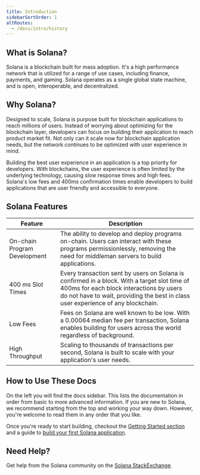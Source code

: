 ```yaml
---
title: Introduction
sidebarSortOrder: 1
altRoutes:
  - /docs/intro/history
---
```


## What is Solana?

Solana is a blockchain built for mass adoption. It's a high performance network
that is utilized for a range of use cases, including finance, payments, and
gaming. Solana operates as a single global state machine, and is open,
interoperable, and decentralized.

## Why Solana?

Designed to scale, Solana is purpose built for blockchain applications to reach
millions of users. Instead of worrying about optimizing for the blockchain
layer, developers can focus on building their application to reach product
market fit. Not only can it scale now for blockchain application needs, but the
network continues to be optimized with user experience in mind.

Building the best user experience in an application is a top priority for
developers. With blockchains, the user experience is often limited by the
underlying technology, causing slow response times and high fees. Solana's low fees
and 400ms confirmation times enable developers to build applications that are
user friendly and accessible to everyone.

## Solana Features

| Feature                      | Description                                                                                                                                                                                                                  |
| ---------------------------- | ---------------------------------------------------------------------------------------------------------------------------------------------------------------------------------------------------------------------------- |
| On-chain Program Development | The ability to develop and deploy programs on-chain. Users can interact with these programs permissionlessly, removing the need for middleman servers to build applications.                                           |
| 400 ms Slot Times            | Every transaction sent by users on Solana is confirmed in a block. With a target slot time of 400ms for each block interactions by users do not have to wait, providing the best in class user experience of any blockchain. |
| Low Fees                     | Fees on Solana are well known to be low. With a 0.00064 median fee per transaction, Solana enables building for users across the world regardless of background.                                                             |
| High Throughput              | Scaling to thousands of transactions per second, Solana is built to scale with your application's user needs.                                                                                                                |

## How to Use These Docs

On the left you will find the docs sidebar. This lists the documentation in
order from basic to more advanced information. If you are new to Solana, we
recommend starting from the top and working your way down. However, you're
welcome to read them in any order that you like.

Once you're ready to start building, checkout the
[Getting Started section](https://solana.com/docs/intro/dev) and a guide to
[build your first Solana application](https://solana.com/developers/guides/getstarted/local-rust-hello-world).

## Need Help?

Get help from the Solana community on the
[Solana StackExchange](https://solana.stackexchange.com).

